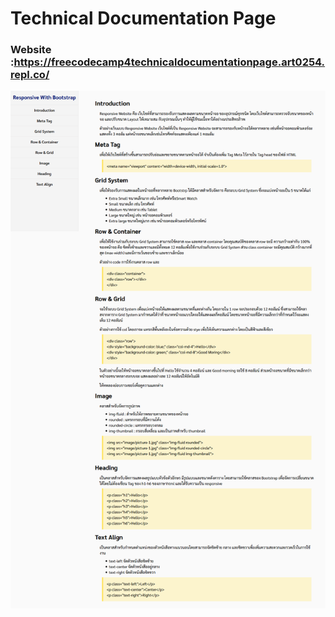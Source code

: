 # Technical Documentation Page

### Website :https://freecodecamp4technicaldocumentationpage.art0254.repl.co/

![alt text](../images/p4.png)
